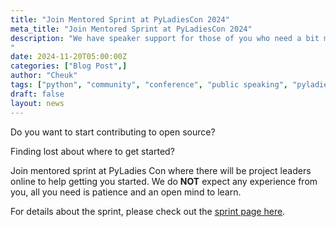 ```yaml
---
title: "Join Mentored Sprint at PyLadiesCon 2024"
meta_title: "Join Mentored Sprint at PyLadiesCon 2024"
description: "We have speaker support for those of you who need a bit more reassurance and encouragement!
"
date: 2024-11-20T05:00:00Z
categories: ["Blog Post",]
author: "Cheuk"
tags: ["python", "community", "conference", "public speaking", "pyladies"]
draft: false
layout: news
---
```


Do you want to start contributing to open source?

Finding lost about where to get started?

Join mentored sprint at PyLadies Con where there will be project leaders online to help getting you started. We do **NOT** expect any experience from you, all you need is patience and an open mind to learn.

For details about the sprint, please check out the [sprint page here](/sprints).

